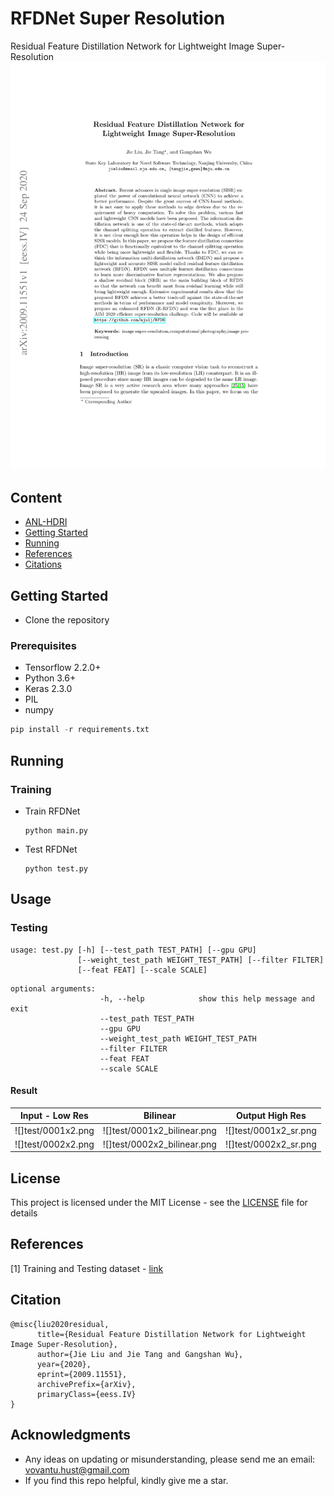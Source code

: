 # RFDNet Super Resolution
Residual Feature Distillation Network for Lightweight Image Super-Resolution
![teaser](RFDNet.png)
## Content
- [ANL-HDRI](#rfdnet-super-resolution)
- [Getting Started](#getting-tarted)
- [Running](#running)
- [References](#references)
- [Citations](#citation)

## Getting Started

- Clone the repository

### Prerequisites

- Tensorflow 2.2.0+
- Python 3.6+
- Keras 2.3.0
- PIL
- numpy

```python
pip install -r requirements.txt
```

## Running
### Training 

- Train RFDNet 
    ```
    python main.py
    ```

- Test RFDNet
    ```
    python test.py
    ```
## Usage

### Testing
<!-- Download the weight [here](https://drive.google.com/file/d/1OjJYirwRa8cLGzzdRYRkjq_1FokyI80V/view?usp=sharing) and put it to the folder. -->
```
usage: test.py [-h] [--test_path TEST_PATH] [--gpu GPU]
               [--weight_test_path WEIGHT_TEST_PATH] [--filter FILTER]
               [--feat FEAT] [--scale SCALE]
```
```
optional arguments:
                    -h, --help            show this help message and exit
                    --test_path TEST_PATH
                    --gpu GPU
                    --weight_test_path WEIGHT_TEST_PATH
                    --filter FILTER
                    --feat FEAT
                    --scale SCALE
```

#### Result
| Input - Low Res | Bilinear | Output High Res |
| --- | --- | --- |
| ![]test/0001x2.png | ![]test/0001x2_bilinear.png | ![]test/0001x2_sr.png|
| ![]test/0002x2.png | ![]test/0002x2_bilinear.png | ![]test/0002x2_sr.png|

## License

This project is licensed under the MIT License - see the [LICENSE](https://github.com/tuvovan/RFDNet-ImageSuperResolution/blob/master/LICENSE) file for details

## References
[1] Training and Testing dataset - [link](http://www.eecs.berkeley.edu/Research/Projects/CS/vision/grouping/BSR/BSR_bsds500.tgz/)

## Citation
```
@misc{liu2020residual,
      title={Residual Feature Distillation Network for Lightweight Image Super-Resolution}, 
      author={Jie Liu and Jie Tang and Gangshan Wu},
      year={2020},
      eprint={2009.11551},
      archivePrefix={arXiv},
      primaryClass={eess.IV}
}
```
## Acknowledgments
- Any ideas on updating or misunderstanding, please send me an email: <vovantu.hust@gmail.com>
- If you find this repo helpful, kindly give me a star.

